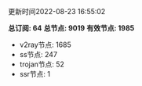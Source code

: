 更新时间2022-08-23 16:55:02

**总订阅: 64**
**总节点: 9019**
**有效节点: 1985**
- v2ray节点: 1685
- ss节点: 247
- trojan节点: 52
- ssr节点: 1

